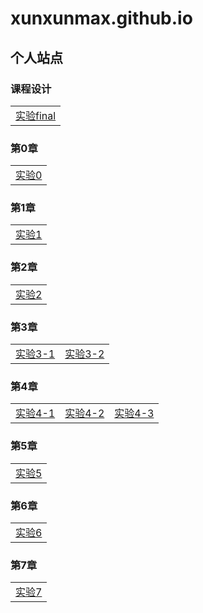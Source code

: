 # xunxunmax.github.io
## 个人站点

### 课程设计

|    | 
| ---- |
|[实验final](ch01/lab/lab_final/lab_final.html)|

### 第0章

|    | 
| ---- |
|[实验0](image/index.html)|

### 第1章

|    | 
| ---- |
|[实验1](ch01/index.html)|

### 第2章

|    | 
| ---- |
|[实验2](ch01/lab/lab02/labtwo.html)|

### 第3章

|    |    |
| ---- | ---- |
|[实验3-1](ch01/lab/lab03/lab3_ok.html)|[实验3-2](ch01/lab/lab03/relax.html)|

### 第4章

|    |    |    |
| ---- | ---- | ---- |
|[实验4-1](ch01/lab/lab04/lab04_a.html)|[实验4-2](ch01/lab/lab04/lab04_b.html)|[实验4-3](ch01/lab/lab04/lab.html)|

### 第5章

|    | 
| ---- |
|[实验5](ch01/lab/lab05/lab05_a.html)|

### 第6章

|    | 
| ---- |
|[实验6](ch01/lab/lab05/lab05_a.html)|

### 第7章

|    | 
| ---- |
|[实验7](ch01/lab/lab05/lab05_a.html)|
